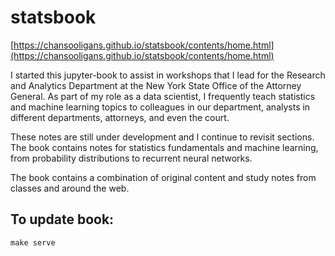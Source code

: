 # statsbook  

[https://chansooligans.github.io/statsbook/contents/home.html](https://chansooligans.github.io/statsbook/contents/home.html)

I started this jupyter-book to assist in workshops that I lead for the Research and Analytics Department
at the New York State Office of the Attorney General. As part of my role as a data scientist, I 
frequently teach statistics and machine learning topics to colleagues in our department, analysts 
in different departments, attorneys, and even the court. 

These notes are still under development and I continue to revisit sections. The book contains 
notes for statistics fundamentals and machine learning, from probability distributions to recurrent 
neural networks. 

The book contains a combination of original content and study notes from classes and around the web.

## To update book:

`make serve`